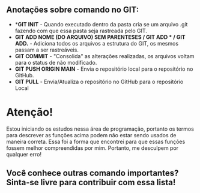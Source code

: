 ## **Anotações sobre comando no GIT:**



- ***GIT INIT** - Quando executado dentro da pasta cria se um arquivo .git fazendo com que essa pasta seja rastreada pelo GIT.
- **GIT ADD NOME (DO ARQUIVO) SEM PARENTESES /  GIT ADD *  / GIT ADD.** - Adiciona todos os arquivos a estrutura do GIT, os mesmos passam a ser rastreáveis. 
- **GIT COMMIT** - "Consolida" as alterações realizadas, os arquivos voltam para o status de não modificado.
- **GIT PUSH ORIGIN MAIN** - Envia o repositório local para o repositório no GitHub.
- **GIT PULL** - Envia/Atualiza o repositório no GitHub para o repositório Local



# **Atenção!**

Estou iniciando os estudos nessa área de programação, portanto os termos para descrever as funções acima podem não estar sendo usados de maneira correta. Essa foi a forma que encontrei para que essas funções fossem melhor compreendidas por mim. Portanto, me desculpem por qualquer erro! 



## Você conhece outras comando importantes? Sinta-se livre para contribuir com essa lista!

